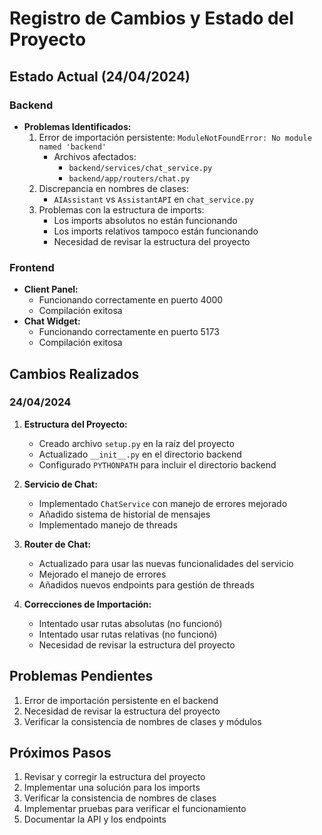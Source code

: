 # Registro de Cambios y Estado del Proyecto

## Estado Actual (24/04/2024)

### Backend
- **Problemas Identificados:**
  1. Error de importación persistente: `ModuleNotFoundError: No module named 'backend'`
     - Archivos afectados:
       - `backend/services/chat_service.py`
       - `backend/app/routers/chat.py`
  2. Discrepancia en nombres de clases:
     - `AIAssistant` vs `AssistantAPI` en `chat_service.py`
  3. Problemas con la estructura de imports:
     - Los imports absolutos no están funcionando
     - Los imports relativos tampoco están funcionando
     - Necesidad de revisar la estructura del proyecto

### Frontend
- **Client Panel:**
  - Funcionando correctamente en puerto 4000
  - Compilación exitosa
- **Chat Widget:**
  - Funcionando correctamente en puerto 5173
  - Compilación exitosa

## Cambios Realizados

### 24/04/2024
1. **Estructura del Proyecto:**
   - Creado archivo `setup.py` en la raíz del proyecto
   - Actualizado `__init__.py` en el directorio backend
   - Configurado `PYTHONPATH` para incluir el directorio backend

2. **Servicio de Chat:**
   - Implementado `ChatService` con manejo de errores mejorado
   - Añadido sistema de historial de mensajes
   - Implementado manejo de threads

3. **Router de Chat:**
   - Actualizado para usar las nuevas funcionalidades del servicio
   - Mejorado el manejo de errores
   - Añadidos nuevos endpoints para gestión de threads

4. **Correcciones de Importación:**
   - Intentado usar rutas absolutas (no funcionó)
   - Intentado usar rutas relativas (no funcionó)
   - Necesidad de revisar la estructura del proyecto

## Problemas Pendientes
1. Error de importación persistente en el backend
2. Necesidad de revisar la estructura del proyecto
3. Verificar la consistencia de nombres de clases y módulos

## Próximos Pasos
1. Revisar y corregir la estructura del proyecto
2. Implementar una solución para los imports
3. Verificar la consistencia de nombres de clases
4. Implementar pruebas para verificar el funcionamiento
5. Documentar la API y los endpoints 
